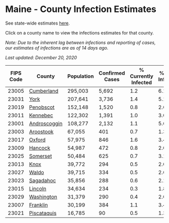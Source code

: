 # Maine - County Infection Estimates

See state-wide estimates [here](/infections/us-me).

Click on a county name to view the infections estimates for that county.

*Note: Due to the inherent lag between infections and reporting of cases, our estimates of infections are as of 14 days ago.*

*Last updated: December 20, 2020*

|   FIPS Code |                       County |   Population |   Confirmed Cases |   % Currently Infected |   % Total Infected |
|-------------|------------------------------|--------------|-------------------|------------------------|--------------------|
|       23005 |     [Cumberland](cumberland) |      295,003 |             5,692 |                    1.2 |                6.1 |
|       23031 |                 [York](york) |      207,641 |             3,736 |                    1.4 |                5.1 |
|       23019 |       [Penobscot](penobscot) |      152,148 |             1,520 |                    0.8 |                2.6 |
|       23011 |         [Kennebec](kennebec) |      122,302 |             1,391 |                    1.0 |                3.0 |
|       23001 | [Androscoggin](androscoggin) |      108,277 |             2,132 |                    1.1 |                5.6 |
|       23003 |       [Aroostook](aroostook) |       67,055 |               401 |                    0.7 |                1.3 |
|       23017 |             [Oxford](oxford) |       57,975 |               846 |                    1.6 |                3.4 |
|       23009 |           [Hancock](hancock) |       54,987 |               472 |                    0.8 |                2.0 |
|       23025 |         [Somerset](somerset) |       50,484 |               625 |                    0.7 |                3.1 |
|       23013 |                 [Knox](knox) |       39,772 |               294 |                    0.5 |                2.0 |
|       23027 |               [Waldo](waldo) |       39,715 |               334 |                    0.5 |                2.6 |
|       23023 |       [Sagadahoc](sagadahoc) |       35,856 |               288 |                    0.6 |                2.1 |
|       23015 |           [Lincoln](lincoln) |       34,634 |               234 |                    0.3 |                1.8 |
|       23029 |     [Washington](washington) |       31,379 |               290 |                    0.4 |                2.0 |
|       23007 |         [Franklin](franklin) |       30,199 |               384 |                    1.1 |                3.4 |
|       23021 |   [Piscataquis](piscataquis) |       16,785 |                90 |                    0.5 |                1.3 |